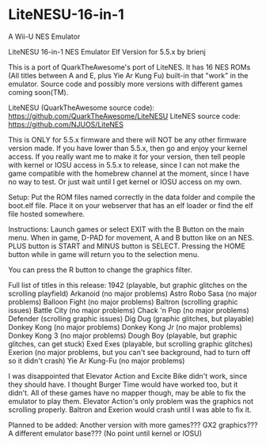 # LiteNESU-16-in-1
A Wii-U NES Emulator

LiteNESU 16-in-1 NES Emulator Elf Version for 5.5.x by brienj

This is a port of QuarkTheAwesome's port of LiteNES.  It has 16 NES ROMs (All titles between A and E, plus Yie Ar Kung Fu) built-in that "work" in the emulator.  Source code and possibly more versions with different games coming soon(TM).

LiteNESU (QuarkTheAwesome source code): https://github.com/QuarkTheAwesome/LiteNESU
LiteNES source code: https://github.com/NJUOS/LiteNES

This is ONLY for 5.5.x firmware and there will NOT be any other firmware version made.  If you have lower than 5.5.x, then go and enjoy your kernel access.  If you really want me to make it for your version, then tell people with kernel or IOSU access in 5.5.x to release, since I can not make the game compatible with the homebrew channel at the moment, since I have no way to test.  Or just wait until I get kernel or IOSU access on my own.

Setup:
Put the ROM files named correctly in the data folder and compile the boot.elf file.  Place it on your webserver that has an elf loader or find the elf file hosted somewhere.

Instructions:
Launch games or select EXIT with the B Button on the main menu.  When in game, D-PAD for movement, A and B button like on an NES.  PLUS button is START and MINUS button is SELECT.  Pressing the HOME button while in game will return you to the selection menu.

You can press the R button to change the graphics filter.

Full list of titles in this release:
1942 (playable, but graphic glitches on the scrolling playfield)
Arkanoid (no major problems)
Astro Robo Sasa (no major problems)
Balloon Fight (no major problems)
Baltron (scrolling graphic issues)
Battle City (no major problems)
Chack 'n Pop (no major problems)
Defender (scrolling graphic issues)
Dig Dug (graphic glitches, but playable)
Donkey Kong (no major problems)
Donkey Kong Jr (no major problems)
Donkey Kong 3 (no major problems)
Dough Boy (playable, but graphic glitches, can get stuck)
Exed Exes (playable, but scrolling graphic glitches)
Exerion (no major problems, but you can't see background, had to turn off so it didn't crash)
Yie Ar Kung-Fu (no major problems)

I was disappointed that Elevator Action and Excite Bike didn't work, since they should have.  I thought Burger Time would have worked too, but it didn't.  All of these games have no mapper though, may be able to fix the emulator to play them.  Elevator Action's only problem was the graphics not scrolling properly.  Baltron and Exerion would crash until I was able to fix it.

Planned to be added:
Another version with more games???
GX2 graphics???
A different emulator base??? (No point until kernel or IOSU)
